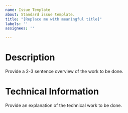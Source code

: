 ```yaml
---
name: Issue Template
about: Standard issue template.
title: "[Replace me with meaningful title]"
labels: ''
assignees: ''

---
```


# Description

Provide a 2-3 sentence overview of the work to be done.

# Technical Information

Provide an explanation of the technical work to be done.
